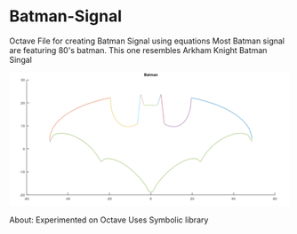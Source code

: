 # Batman-Signal
Octave File for creating Batman Signal using equations
Most Batman signal are featuring 80's batman. This one resembles Arkham Knight Batman Singal

![](Images/Batman.PNG)

About: 
  Experimented on Octave
  Uses Symbolic library
